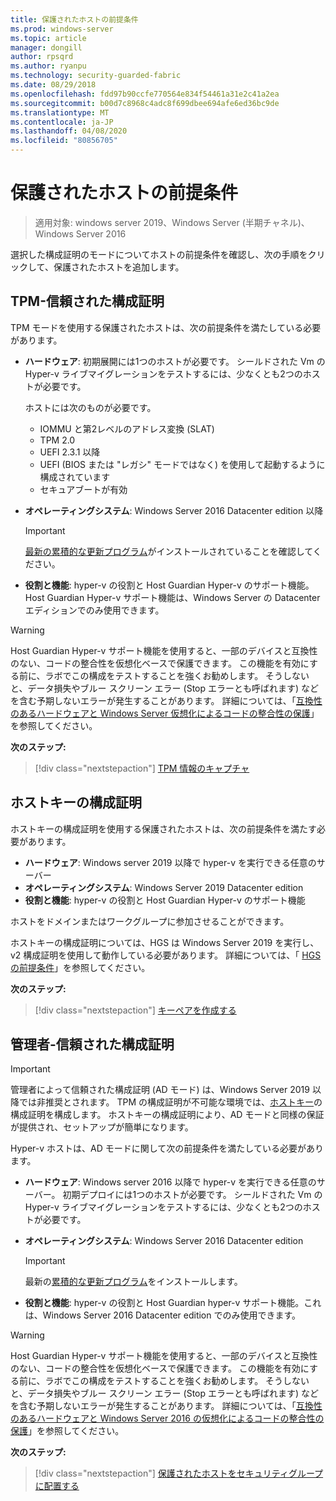 ```yaml
---
title: 保護されたホストの前提条件
ms.prod: windows-server
ms.topic: article
manager: dongill
author: rpsqrd
ms.author: ryanpu
ms.technology: security-guarded-fabric
ms.date: 08/29/2018
ms.openlocfilehash: fdd97b90ccfe770564e834f54461a31e2c41a2ea
ms.sourcegitcommit: b00d7c8968c4adc8f699dbee694afe6ed36bc9de
ms.translationtype: MT
ms.contentlocale: ja-JP
ms.lasthandoff: 04/08/2020
ms.locfileid: "80856705"
---
```

# <a name="prerequisites-for-guarded-hosts"></a>保護されたホストの前提条件

>適用対象: windows server 2019、Windows Server (半期チャネル)、Windows Server 2016

選択した構成証明のモードについてホストの前提条件を確認し、次の手順をクリックして、保護されたホストを追加します。

## <a name="tpm-trusted-attestation"></a>TPM-信頼された構成証明

TPM モードを使用する保護されたホストは、次の前提条件を満たしている必要があります。

-   **ハードウェア**: 初期展開には1つのホストが必要です。 シールドされた Vm の Hyper-v ライブマイグレーションをテストするには、少なくとも2つのホストが必要です。

    ホストには次のものが必要です。
    
    - IOMMU と第2レベルのアドレス変換 (SLAT)
    - TPM 2.0
    - UEFI 2.3.1 以降
    - UEFI (BIOS または "レガシ" モードではなく) を使用して起動するように構成されています
    - セキュアブートが有効
        
-   **オペレーティングシステム**: Windows Server 2016 Datacenter edition 以降

    > [!IMPORTANT]
    > [最新の累積的な更新プログラム](https://support.microsoft.com/help/4000825/windows-10-and-windows-server-2016-update-history)がインストールされていることを確認してください。  

-   **役割と機能**: hyper-v の役割と Host Guardian Hyper-v のサポート機能。 Host Guardian Hyper-v サポート機能は、Windows Server の Datacenter エディションでのみ使用できます。 

> [!WARNING]
> Host Guardian Hyper-v サポート機能を使用すると、一部のデバイスと互換性のない、コードの整合性を仮想化ベースで保護できます。 この機能を有効にする前に、ラボでこの構成をテストすることを強くお勧めします。 そうしないと、データ損失やブルー スクリーン エラー (Stop エラーとも呼ばれます) などを含む予期しないエラーが発生することがあります。 詳細については、「[互換性のあるハードウェアと Windows Server 仮想化によるコードの整合性の保護](guarded-fabric-compatible-hardware-with-virtualization-based-protection-of-code-integrity.md)」を参照してください。

**次のステップ:** 
> [!div class="nextstepaction"]
> [TPM 情報のキャプチャ](guarded-fabric-tpm-trusted-attestation-capturing-hardware.md)

## <a name="host-key-attestation"></a>ホストキーの構成証明

ホストキーの構成証明を使用する保護されたホストは、次の前提条件を満たす必要があります。

- **ハードウェア**: Windows server 2019 以降で hyper-v を実行できる任意のサーバー
- **オペレーティングシステム**: Windows Server 2019 Datacenter edition
- **役割と機能**: hyper-v の役割と Host Guardian Hyper-v のサポート機能 

ホストをドメインまたはワークグループに参加させることができます。 

ホストキーの構成証明については、HGS は Windows Server 2019 を実行し、v2 構成証明を使用して動作している必要があります。 詳細については、「 [HGS の前提条件](guarded-fabric-prepare-for-hgs.md#prerequisites)」を参照してください。 

**次のステップ:** 
> [!div class="nextstepaction"]
> [キーペアを作成する](guarded-fabric-create-host-key.md)

## <a name="admin-trusted-attestation"></a>管理者-信頼された構成証明

>[!IMPORTANT]
>管理者によって信頼された構成証明 (AD モード) は、Windows Server 2019 以降では非推奨とされます。 TPM の構成証明が不可能な環境では、[ホストキー](#host-key-attestation)の構成証明を構成します。 ホストキーの構成証明により、AD モードと同様の保証が提供され、セットアップが簡単になります。 

Hyper-v ホストは、AD モードに関して次の前提条件を満たしている必要があります。

-   **ハードウェア**: Windows server 2016 以降で hyper-v を実行できる任意のサーバー。 初期デプロイには1つのホストが必要です。 シールドされた Vm の Hyper-v ライブマイグレーションをテストするには、少なくとも2つのホストが必要です。

-   **オペレーティングシステム**: Windows Server 2016 Datacenter edition

    > [!IMPORTANT]
    > 最新の[累積的な更新プログラム](https://support.microsoft.com/help/4000825/windows-10-and-windows-server-2016-update-history)をインストールします。

-   **役割と機能**: hyper-v の役割と Host Guardian hyper-v サポート機能。これは、Windows Server 2016 Datacenter edition でのみ使用できます。 

> [!WARNING]
> Host Guardian Hyper-v サポート機能を使用すると、一部のデバイスと互換性のない、コードの整合性を仮想化ベースで保護できます。 この機能を有効にする前に、ラボでこの構成をテストすることを強くお勧めします。 そうしないと、データ損失やブルー スクリーン エラー (Stop エラーとも呼ばれます) などを含む予期しないエラーが発生することがあります。 詳細については、「[互換性のあるハードウェアと Windows Server 2016 の仮想化によるコードの整合性の保護](guarded-fabric-compatible-hardware-with-virtualization-based-protection-of-code-integrity.md)」を参照してください。

**次のステップ:** 
> [!div class="nextstepaction"]
> [保護されたホストをセキュリティグループに配置する](guarded-fabric-admin-trusted-attestation-creating-a-security-group.md)